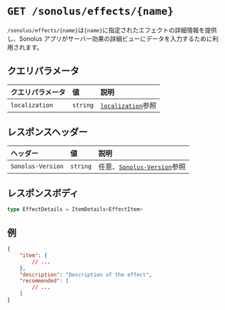 # `GET /sonolus/effects/{name}`

`/sonolus/effects/{name}`は`{name}`に指定されたエフェクトの詳細情報を提供し、Sonolus アプリがサーバー効果の詳細ビューにデータを入力するために利用されます。

## クエリパラメータ

| クエリパラメータ | 値       | 説明                                                      |
| :--------------- | :------- | :-------------------------------------------------------- |
| `localization`   | `string` | [`localization`](../query-parameters/localization.md)参照 |

## レスポンスヘッダー

| ヘッダー          | 値       | 説明                                                         |
| :---------------- | :------- | :----------------------------------------------------------- |
| `Sonolus-Version` | `string` | 任意、[`Sonolus-Version`](../headers/sonolus-version.md)参照 |

## レスポンスボディ

```ts
type EffectDetails = ItemDetails<EffectItem>
```

## 例

```json
{
    "item": {
        // ...
    },
    "description": "Description of the effect",
    "recommended": [
        // ...
    ]
}
```

